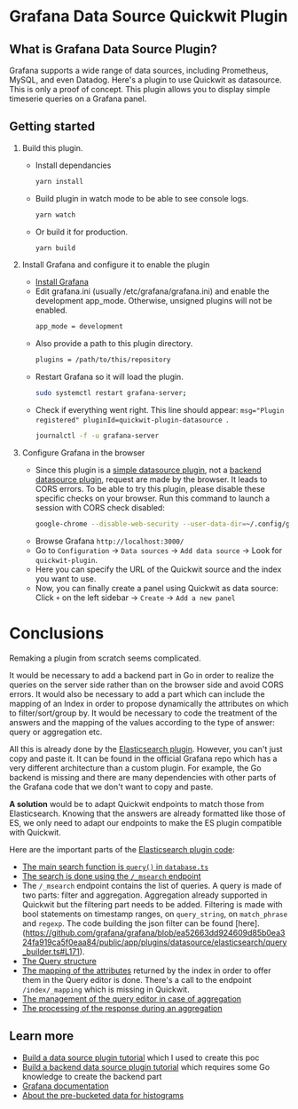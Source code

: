 # Grafana Data Source Quickwit Plugin

## What is Grafana Data Source Plugin?

Grafana supports a wide range of data sources, including Prometheus, MySQL, and even Datadog. Here's a plugin to use
Quickwit as datasource. This is only a proof of concept. This plugin allows you to display simple timeserie queries on a
Grafana panel.

## Getting started

1. Build this plugin.
   - Install dependancies
     ```bash
     yarn install
     ```
   - Build plugin in watch mode to be able to see console logs.
     ```bash
     yarn watch
     ```
   - Or build it for production.
     ```bash
     yarn build
     ```
2. Install Grafana and configure it to enable the plugin

   - [Install Grafana](https://grafana.com/docs/grafana/latest/installation/)
   - Edit grafana.ini (usually /etc/grafana/grafana.ini) and enable the development app_mode. Otherwise, unsigned
     plugins will not be enabled.
     ```bash
     app_mode = development
     ```
   - Also provide a path to this plugin directory.
     ```bash
     plugins = /path/to/this/repository
     ```
   - Restart Grafana so it will load the plugin.
     ```bash
     sudo systemctl restart grafana-server;
     ```
   - Check if everything went right. This line should
     appear: `msg="Plugin registered" pluginId=quickwit-plugin-datasource `.
     ```bash
     journalctl -f -u grafana-server
     ```

3. Configure Grafana in the browser
    - Since this plugin is a [simple datasource plugin](https://grafana.com/tutorials/build-a-data-source-plugin/),
      not a [backend datasource plugin](https://grafana.com/tutorials/build-a-data-source-backend-plugin/), request are
      made by the browser.
      It leads to CORS errors. To be able to try this plugin, please disable these specific checks on your browser.
      Run this command to launch a session with CORS check disabled:
      ```bash
      google-chrome --disable-web-security --user-data-dir=~/.config/google-chrome/Default/
      ```
    - Browse Grafana `http://localhost:3000/`
    - Go to `Configuration` -> `Data sources` -> `Add data source` -> Look for `quickwit-plugin`.
    - Here you can specify the URL of the Quickwit source and the index you want to use.
    - Now, you can finally create a panel using Quickwit as data source: Click `+` on the left sidebar -> `Create`
      -> `Add a new panel`

# Conclusions

Remaking a plugin from scratch seems complicated.

It would be necessary to add a backend part in Go in order to realize the queries on the server side rather than on the
browser side and avoid CORS errors.
It would also be necessary to add a part which can include the mapping of an Index in order to propose dynamically the
attributes on which to filter/sort/group by.
It would be necessary to code the treatment of the answers and the mapping of the values according to the type of
answer: query or aggregation etc.

All this is already done by
the [Elasticsearch plugin](https://github.com/grafana/grafana/tree/main/public/app/plugins/datasource/elasticsearch).
However, you can't just copy and paste it. It can be found in the official Grafana repo which has a very different
architecture than a custom plugin. For example, the Go backend is missing and there are many dependencies with other
parts of the Grafana code that we don't want to copy and paste.

**A solution** would be to adapt Quickwit endpoints to match those from Elasticsearch. Knowing that the answers are
already formatted like those of ES, we only need to adapt our endpoints to make the ES plugin compatible with Quickwit.

Here are the important parts of
the [Elasticsearch plugin code](https://github.com/grafana/grafana/tree/main/public/app/plugins/datasource/elasticsearch):

- [The main search function is `query()` in `database.ts`](https://github.com/grafana/grafana/blob/main/public/app/plugins/datasource/elasticsearch/datasource.ts#L624)
- [The search is done using the `/_msearch` endpoint](https://github.com/grafana/grafana/blob/main/public/app/plugins/datasource/elasticsearch/datasource.ts#L832-L844)
- The `/_msearch` endpoint contains the list of queries. A query is made of two parts: filter and aggregation. Aggregation already supported in Quickwit but the filtering part needs to be added. Filtering is made with bool statements on timestamp ranges, on `query_string`, on `match_phrase` and `regexp`. The code building the json filter can be found [here]. (https://github.com/grafana/grafana/blob/ea52663dd924609d85b0ea324fa919ca5f0eaa84/public/app/plugins/datasource/elasticsearch/query_builder.ts#L171).   
- [The Query structure](https://github.com/grafana/grafana/blob/main/public/app/plugins/datasource/elasticsearch/types.ts#L67)
- [The mapping of the attributes](https://github.com/grafana/grafana/blob/main/public/app/plugins/datasource/elasticsearch/datasource.ts#L716-L730)
  returned by the index in order to offer them in the Query editor is done. There's a call to the
  endpoint `/index/_mapping` which is missing in Quickwit.
- [The management of the query editor in case of aggregation](https://github.com/grafana/grafana/tree/main/public/app/plugins/datasource/elasticsearch/components/QueryEditor/BucketAggregationsEditor)
- [The processing of the response during an aggregation](https://github.com/grafana/grafana/blob/main/public/app/plugins/datasource/elasticsearch/elastic_response.ts#L567-L595)

## Learn more

- [Build a data source plugin tutorial](https://grafana.com/tutorials/build-a-data-source-plugin) which I used to create
  this poc
- [Build a backend data source plugin tutorial](https://grafana.com/tutorials/build-a-data-source-backend-plugin/) which
  requires some Go knowledge to create the backend part
- [Grafana documentation](https://grafana.com/docs/)
- [About the pre-bucketed data for histograms](https://grafana.com/docs/grafana/latest/basics/intro-histograms/#pre-bucketed-data)

